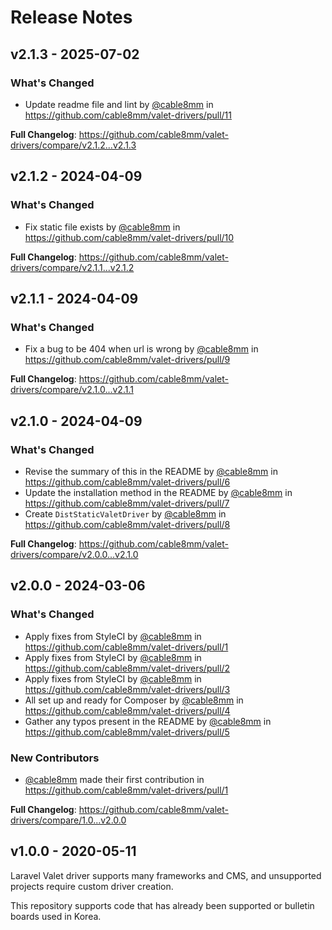# Release Notes

## v2.1.3 - 2025-07-02

### What's Changed

* Update readme file and lint by [@cable8mm](https://github.com/cable8mm) in https://github.com/cable8mm/valet-drivers/pull/11

**Full Changelog**: https://github.com/cable8mm/valet-drivers/compare/v2.1.2...v2.1.3

## v2.1.2 - 2024-04-09

### What's Changed

* Fix static file exists by [@cable8mm](https://github.com/cable8mm) in https://github.com/cable8mm/valet-drivers/pull/10

**Full Changelog**: https://github.com/cable8mm/valet-drivers/compare/v2.1.1...v2.1.2

## v2.1.1 - 2024-04-09

### What's Changed

* Fix a bug to be 404 when url is wrong by [@cable8mm](https://github.com/cable8mm) in https://github.com/cable8mm/valet-drivers/pull/9

**Full Changelog**: https://github.com/cable8mm/valet-drivers/compare/v2.1.0...v2.1.1

## v2.1.0 - 2024-04-09

### What's Changed

* Revise the summary of this in the README by [@cable8mm](https://github.com/cable8mm) in https://github.com/cable8mm/valet-drivers/pull/6
* Update the installation method in the README by [@cable8mm](https://github.com/cable8mm) in https://github.com/cable8mm/valet-drivers/pull/7
* Create `DistStaticValetDriver` by [@cable8mm](https://github.com/cable8mm) in https://github.com/cable8mm/valet-drivers/pull/8

**Full Changelog**: https://github.com/cable8mm/valet-drivers/compare/v2.0.0...v2.1.0

## v2.0.0 - 2024-03-06

### What's Changed

* Apply fixes from StyleCI by [@cable8mm](https://github.com/cable8mm) in https://github.com/cable8mm/valet-drivers/pull/1
* Apply fixes from StyleCI by [@cable8mm](https://github.com/cable8mm) in https://github.com/cable8mm/valet-drivers/pull/2
* Apply fixes from StyleCI by [@cable8mm](https://github.com/cable8mm) in https://github.com/cable8mm/valet-drivers/pull/3
* All set up and ready for Composer by [@cable8mm](https://github.com/cable8mm) in https://github.com/cable8mm/valet-drivers/pull/4
* Gather any typos present in the README by [@cable8mm](https://github.com/cable8mm) in https://github.com/cable8mm/valet-drivers/pull/5

### New Contributors

* [@cable8mm](https://github.com/cable8mm) made their first contribution in https://github.com/cable8mm/valet-drivers/pull/1

**Full Changelog**: https://github.com/cable8mm/valet-drivers/compare/1.0...v2.0.0

## v1.0.0 - 2020-05-11

Laravel Valet driver supports many frameworks and CMS, and unsupported projects require custom driver creation.

This repository supports code that has already been supported or bulletin boards used in Korea.
